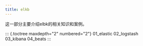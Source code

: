 ```yaml
---
title: elkb
---
```


这一部分主要介绍elbk的相关知识和案例。

::: {.toctree maxdepth="2" numbered="2"}
01_elastic 02_logstash 03_kibana 04_beats
:::

